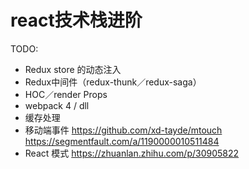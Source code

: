 # react技术栈进阶

TODO:
- Redux store 的动态注入
- Redux中间件（redux-thunk／redux-saga）
- HOC／render Props
- webpack 4 / dll
- 缓存处理
- 移动端事件
    https://github.com/xd-tayde/mtouch
    https://segmentfault.com/a/1190000010511484
- React 模式
    https://zhuanlan.zhihu.com/p/30905822